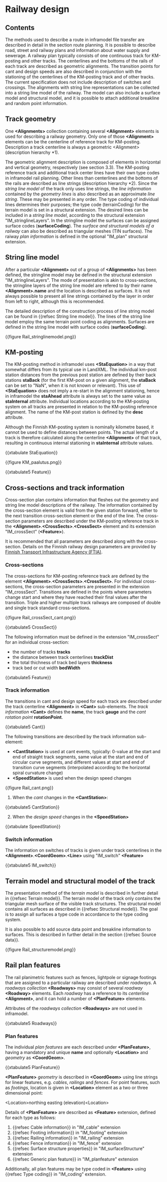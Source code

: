 # Railway design

## Contents

The methods used to describe a route in inframodel file transfer are described in detail in the section route planning. It is possible to describe road, street and railway plans and information about water supply and sewerage. A railway plan typically consists of one continuous track for KM-posting and other tracks. The centerlines and the bottoms of the rails of each track are described as geometric alignments. The transition points for cant and design speeds are also described in conjunction with the stationing of the centerlines of the KM-posting track and of other tracks. The current specification does not include description of switches and crossings. The alignments with string line representations can be collected into a string line model of the railway. The model can also include a surface model and structural model, and it is possible to attach additional breakline and random point information.

## Track geometry

One **\<Alignments>** collection containing several **\<Alignment>** elements is used for describing a railway geometry. Only one of those **\<Alignment>** elements can be the centerline of reference track for KM-posting. Description a track centerline is always a geometric \<Alignment> (description hierarchy *1).

The geometric alignment description is composed of elements in horizontal and vertical geometry, respectively (see section 3.3). The KM-posting reference track and additional track center lines have their own type codes in inframodel rail planning. Other lines than centerlines and the bottoms of the rails are described as line strings (description hierarchy \*2). Since the *string line model* of the track only uses line strings, the *line information* contained by the *geometry lines* is also described as an approximate *line string*. These may be presented in any order. The type coding of individual lines determines their purposes; the type code (terrainCoding) for the terrain model is set in a structural extension. The desired lines can be included in a *string line model*, according to the structural extension "IM\_stringlineLayers". In the stringline model the surfaces can be assigned surface codes (**surfaceCoding**). The *surface and structural models of a railway* can also be described as triangular meshes (TIN surfaces). The raiway *plan information* is defined in the optional "IM_plan" structural extension.

## String line model

After a particular **\<Alignment>** out of a group of **\<Alignments>** has been defined, the stringline model may be defined in the structural extension "IM_stringlineLayers". The mode of presentation is akin to cross-sections, the stringline layers of the string line model are refered to by their name **\<Alignment>.name** and the location is described as surfaces. It is not always possible to present all line strings contained by the layer in order from left to right, although this is recommended.

The detailed description of the construction process of line string model can be found in {{refsec String line model}}. The lines of the string line model employ the same terrain point coding as alignments. Surfaces are defined in the string line model with surface codes (**surfaceCoding**).

{{figure Rail_stringlinemodel.png}}

## KM-posting

The KM-posting method in inframodel uses **\<StaEquation>** in a way that somewhat differs from its typical use in LandXML. The individual km-post station distances from the previous post station are defined by their back stations **staBack** (for the first KM-post on a given alignment, the **staBack** can be set to "NaN", when it is not known or relevant). This use of **\<StaEquation>** does not imply a re-start in the alignment stationing, hence in inframodel the **staAhead** attribute is always set to the same value as **staInternal** attribute. Individual locations according to the KM-posting system on all tracks are presented in relation to the KM-posting reference alignment. The name of the KM-post station is defined by the **desc** attribute.

Although the Finnish KM-posting system is nominally kilometre based, it cannot be used to define distances between points. The actual length of a track is therefore calculated along the centerline **\<Alignment>** of that track, resulting in continuous internal stationing in **staInternal** attribute values.

{{xtabulate StaEquation}}

{{figure KM_paalutus.png}}

{{xtabulate5 Feature}}

## Cross-sections and track information

Cross-section plan contains information that fleshes out the geometry and string line model descriptions of the railway. The information contained by the cross-section element is valid from the given station forward, either to the next transition cross-section element or the end of the line. The cross-section parameters are described under the KM-posting reference track in the **\<Alignment>**.**\<CrossSects>**.**\<CrossSect>** element and its extension "IM_crossSect" (**\<Feature>**).

It is recommended that all parameters are described along with the cross-section. Details on the Finnish railway design parameters are provided by [Finnish Transport Infrastructure Agency (FTIA)](https://vayla.fi/web/en).

### Cross-sections

The cross-sections for KM-posting reference track are defined by the element **\<Alignment>**.**\<CrossSects>**.**\<CrossSect>**. For individual cross-sections, the cross-section parameters are presented in the extension "IM_crossSect". Transitions are defined in the points where parameters change start and where they have reached their final values after the transition. Triple and higher multiple track railways are composed of double and single track standard cross-sections.

{{figure Rail_crossSect_cant.png}}

{{xtabulate5 CrossSect}}

The following information must be defined in the extension "IM_crossSect" for an individual cross-section:

- the number of tracks **tracks**
- the distance between track centerlines **trackDist**
- the total thichness of track bed layers **thickness**
- track bed or cut width **bedWidth**

{{xtabulate5 Feature}}

### Track information

The transitions in cant and design speed for each track are described under the track centerline **\<Alignment>** in **\<Cant>** sub-elements. The *track information* **\<Cant>** defines the **name**, the track **gauge** and the *cant rotation point* **rotationPoint**.

{{xtabulate5 Cant}}

The following transitions are described by the track information sub-element:

- **\<CantStation>** is used at cant events, typically: 0-value at the start and end of straight track segments, same value at the start and end of circular curve segments, and different values at start and end of transition curve segments (interpolated according to the horizontal spiral curvature change)
- **\<SpeedStation>** is used when the design speed changes

{{figure Rail_cant.png}}

1. When the *cant* changes in the **\<CantStation>**:

{{xtabulate5 CantStation}}

2. When the *design speed* changes in the **\<SpeedStation>**

{{xtabulate SpeedStation}}

### Switch information

The information on switches of tracks is given under track centerlines in the **\<Alignment>**.**\<CoordGeom>**.**\<Line>** using "IM_switch" **\<Feature>**

{{xtabulate5 IM_switch}}

## Terrain model and structural model of the track

The presentation method of the *terrain model* is described in further detail in {{refsec Terrain model}}. The terrain model of the track only contains the triangular mesh surface of the visible track structures. The structural model contains all surfaces as described in {{refsec  Structural model}}. The goal is to assign all surfaces a type code in accordance to the type coding system.

It is also possible to add source data point and breakline information to surfaces. This is described in further detail in the section {{refsec Source data}}.

{{figure Rail_structuremodel.png}}

## Rail plan features

The rail planimetric features such as fences, lightpole or signage footings that are assigned to a particular railway are described under *roadways*. A *roadways collection* **\<Roadways>** may consist of several *roadway* **\<Roadway>** elements. Each *roadway* has a reference to its *centerline* **\<Alignment>**, and it can hold a number of **\<PlanFeature>** elements.

Attributes of the *roadways collection* **\<Roadways>** are not used in inframodel.

{{xtabulate5 Roadways}}

### Plan features

The individual *plan features* are each described under **\<PlanFeature>**, having a mandatory and unique **name** and optionally **\<Location>** and *geometry* as **\<CoordGeom>**.

{{xtabulate5 PlanFeature}}

**\<PlanFeature>** *geometry* is described in **\<CoordGeom>** using line strings for linear features, e.g. *cables*, *railings* and *fences*. For point features, such as *footings*, location is given in **\<Location>** element as a two or three dimensional point:

\<Location>northing easting (elevation)\<Location>

Details of **\<PlanFeature>** are described as **\<Feature>** extension, defined for each type as follows:


1. {{refsec Cable information}} in "IM_cable" extension
2. {{refsec Footing information}} in "IM_footing" extension
3. {{refsec Railing information}} in "IM_railing" extension
4. {{refsec Fence information}} in "IM_fence" extension
5. {{refsec Surface structure properties}} in "IM_surfaceStructure" extension
6. {{refsec Generic plan feature}} in "IM_planfeature" extension

Additionally, all plan features may be type coded in **\<Feature>** using {{refsec Type coding}} in "IM_coding" extension.

